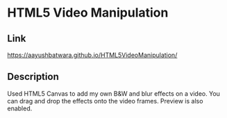 # HTML5 Video Manipulation

## Link
https://aayushbatwara.github.io/HTML5VideoManipulation/

## Description
Used HTML5 Canvas to add my own B&W and blur effects on a video. You can drag and drop the effects onto the video frames. Preview is also enabled. 
